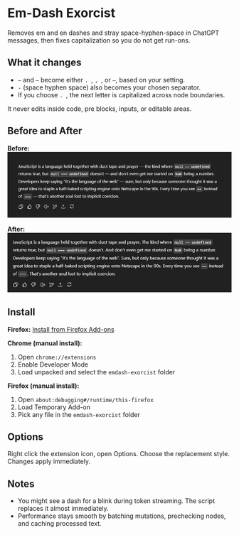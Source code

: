 # Em-Dash Exorcist

Removes em and en dashes and stray space-hyphen-space in ChatGPT messages, then fixes capitalization so you do not get run-ons.

## What it changes
- `—` and `–` become either `. `, `, `, or ` – `, based on your setting.
- ` - ` (space hyphen space) also becomes your chosen separator.
- If you choose `. `, the next letter is capitalized across node boundaries.

It never edits inside code, pre blocks, inputs, or editable areas.

## Before and After

**Before:**
![Before](https://raw.githubusercontent.com/simonsickle/em-exorcist/refs/heads/main/assets/before.png)

**After:**
![After](https://raw.githubusercontent.com/simonsickle/em-exorcist/refs/heads/main/assets/after.png)

## Install

**Firefox:** [Install from Firefox Add-ons](https://addons.mozilla.org/en-US/firefox/addon/em-dash-exorcist/)

**Chrome (manual install):**
1. Open `chrome://extensions`
2. Enable Developer Mode
3. Load unpacked and select the `emdash-exorcist` folder

**Firefox (manual install):**
1. Open `about:debugging#/runtime/this-firefox`
2. Load Temporary Add-on
3. Pick any file in the `emdash-exorcist` folder

## Options
Right click the extension icon, open Options. Choose the replacement style. Changes apply immediately.

## Notes
- You might see a dash for a blink during token streaming. The script replaces it almost immediately.
- Performance stays smooth by batching mutations, prechecking nodes, and caching processed text.
